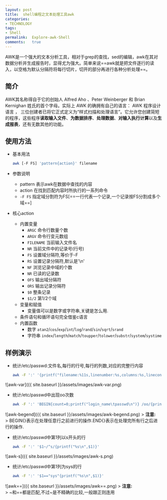 ```yaml
---
layout:	post
title:	shell编程之文本处理工具awk
categories:
- TECHNOLOGY
tags:
- Shell
permalink:  Explore-awk-Shell
comments:	true
---
```

AWK是一个强大的文本分析工具，相对于grep的查找，sed的编辑，awk在其对数据分析并生成报告时，显得尤为强大。简单来说==awk就是把文件逐行的读入，以空格为默认分隔符将每行切片，切开的部分再进行各种分析处理==。
<!-- more -->


## 简介
AWK其名称得自于它的创始人 Alfred Aho 、Peter Weinberger 和 Brian Kernighan 姓氏的首个字母。实际上 AWK 的确拥有自己的语言： AWK 程序设计语言 ， 三位创建者已将它正式定义为“样式扫描和处理语言”。它允许您创建简短的程序，这些程序**读取输入文件**、**为数据排序**、**处理数据**、**对输入执行计算**以及**生成报表**，还有无数其他的功能。

## 使用方法
* 基本用法

	```bash
	awk [-F FS] 'pattern{action}' filename
	```
* 参数说明
	* pattern	表示awk在数据中查找的内容
	* action	在找到匹配内容时所执行的一系列命令
	* `-F FS`	指定域分割符为FS[==一行代表一个记录,一个记录按FS分割成多个域==]
* 核心action
	* 内置变量
		* `ARGC`	命令行数量个数
		* `ARGV`	命令行变元数组
		* `FILENAME`	当前输入文件名
		* `NR`	当前文件中的记录号(行号)
		* `FS`	设置域分隔符,等价于-F
		* `RS`	设置记录分隔符,默认是'\n'
		* `NF`	浏览记录中域的个数
		* `NR`	已读的记录数
		* `OFS`	输出域分隔符
		* `ORS`	输出记录分隔符
		* `$0`	整条记录
		* `$1/2`	第1/2个域
	* 变量和赋值
		* 变量值可以是数字或字符串,关键是怎么用.
	* 条件语句和循环语句完全借鉴c语言
	* 内置函数
		* 数字	`atan2`/`cos`/`exp`/`int`/`log`/`rand`/`sin`/`sqrt`/`srand`
		* 字符串	`index`/`length`/`match`/`toupper`/`tolower`/`substr`/`system`/`systime`

## 样例演示
* 统计/etc/passwd:文件名,每行的行号,每行的列数,对应的完整行内容

	```bash
	awk -F ':' '{printf("filename:%11s,linenumber:%s,columns:%s,linecontent:%s\n",FILENAME,NR,NF,$0)}'
	```
![awk-var]({{ site.baseurl }}/assets/images/awk-var.png)
* 统计/etc/passwd中出现oo次数

	```bash
	awk -F ':' 'BEGIN{count=0;printf("login_name\tpasswd\n")} /oo/{printf("%-15s\t%s\n",$1,$2);count++} END{printf("count is %d\n",count)}'
	```
![awk-begend]({{ site.baseurl }}/assets/images/awk-begend.png)
	> **注意:**   
	> BEGIN{}表示在处理任意行之前进行的操作.END{}表示在处理完所有行之后进行的操作.
* 统计/etc/passwd中第1列以s开头的行

	```bash
	awk -F ':' '$1~/^s/{printf("%s\n",$1)}'
	```
![awk-s]({{ site.baseurl }}/assets/images/awk-s.png)
* 统计/etc/passwd中第1列为sys的行

	```bash
	awk -F ':' '$1=="sys"{printf("%s\n",$1)}'
	```
![awk==]({{ site.baseurl }}/assets/images/awk==.png)
	> **注意:**   
	> ~和==都是匹配,不过~是不精确的比较,一般跟正则连用
